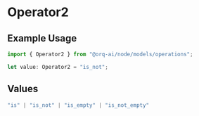 # Operator2

## Example Usage

```typescript
import { Operator2 } from "@orq-ai/node/models/operations";

let value: Operator2 = "is_not";
```

## Values

```typescript
"is" | "is_not" | "is_empty" | "is_not_empty"
```